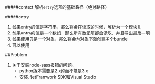 #####context
解析```entry```选项的基础路径（绝对路径）

#####entry
1. 如果entry的值是字符串，那么将会在读取的时候，解析为一个模块儿
2. 如果entry的值是一个数组，那么所有数组项都会读取，并且导出最后一项
3. 如果使用的是一个对象，那么将会为对象下面创建多个bundle
4. 可以使用



##Problem
1. 关于安装node-sass报错的问题。
   * python版本需要是2.x的而不能是3.x
   * 安装.NetFramwork SDK和Visual Studio
